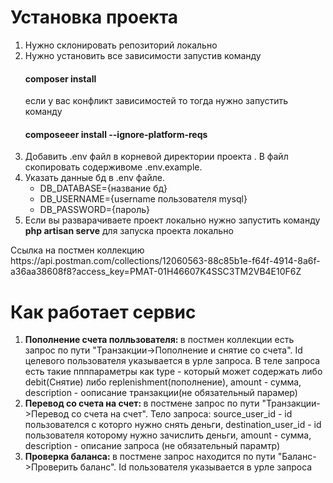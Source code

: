 <h1>Установка проекта</h1>
<ol>
    <li>Нужно склонировать репозиторий локально</li>
    <li>Нужно установить все зависимости запустив команду <h4>composer install</h4> если у вас конфликт зависимостей то тогда нужно запустить команду <h4>composeeer install  --ignore-platform-reqs</h4></li>
    <li>Добавить .env файл в корневой директории проекта . В файл скопировать содерживоме .env.example.</li>
    
<li>
    Указать данные бд в .env файле.
    <ul>
        <li>
            DB_DATABASE={название бд}
        </li>
        <li>
            DB_USERNAME={username пользователя  mysql}
        </li>
        <li>
            DB_PASSWORD={пароль}
        </li>
    </ul>
</li>
    <li>Если вы разварачиваете проект локально нужно запустить команду <b>php artisan serve</b> для запуска проекта локально</li>
</ol>


<p>
    Ссылка на постмен коллекцию https://api.postman.com/collections/12060563-88c85b1e-f64f-4914-8a6f-a36aa38608f8?access_key=PMAT-01H46607K4SSC3TM2VB4E10F6Z
</p>

<h1>Как работает сервис</h1>
<ol>
    <li><b>Пополнение счета полльзователя: </b> в постмен коллекции есть запрос по пути "Транзакции->Пополнение и снятие со счета". Id целевого пользователя указывается в урле запроса. В теле запроса есть такие ппппараметры как type - который может содержать либо debit(Снятие) либо replenishment(пополнение), amount - сумма, description - оописание транзакции(не обязательный парамер) </li>
    <li><b>Перевод со счета на счет: </b> в постмене запрос по пути "Транзакции->Перевод со счета на счет". Тело запроса: source_user_id - id пользователся с которго нужно снять деньги, destination_user_id - id пользователя которому нужно зачислить деньги, amount - сумма, description - описание запроса (не обязательный парамтр)</li>
    <li><b>Проверка баланса: </b> в постмене запрос находится по пути "Баланс->Проверить баланс". Id пользователя указывается в урле запроса</li>
</ol>
